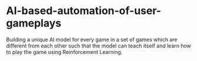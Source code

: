 # AI-based-automation-of-user-gameplays
 
Building a unique AI model for every game in a set of games which are different from each other such that the model can teach itself and learn how to play the game using Reinforcement Learning.
